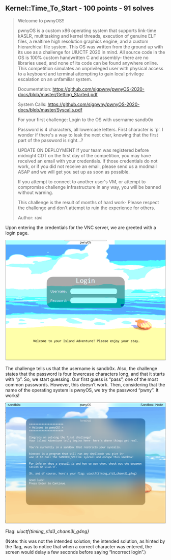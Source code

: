 ## Kernel::Time_To_Start - 100 points - 91 solves

>Welcome to pwnyOS!!
>
>pwnyOS is a custom x86 operating system that supports link-time kASLR, multitasking and kernel threads, execution of genuine ELF files, a realtime high resolution graphics engine, and a custom hierarchical file system. This OS was written from the ground up with its use as a challenge for UIUCTF 2020 in mind. All source code in the OS is 100% custom handwritten C and assembly- there are no libraries used, and none of its code can be found anywhere online. This competition simulates an unprivileged user with physical access to a keyboard and terminal attempting to gain local privilege escalation on an unfamiliar system.
>
>Documentation: https://github.com/sigpwny/pwnyOS-2020-docs/blob/master/Getting_Started.pdf
>
>System Calls: https://github.com/sigpwny/pwnyOS-2020-docs/blob/master/Syscalls.pdf
>
>For your first challenge: Login to the OS with username sandb0x
>
>Password is 4 characters, all lowercase letters. First character is 'p'. I wonder if there's a way to leak the next char, knowing that the first part of the password is right...?
>
>UPDATE ON DEPLOYMENT If your team was registered before midnight CDT on the first day of the competition, you may have received an email with your credentials. If those credentials do not work, or if you did not receive an email, please send us a modmail ASAP and we will get you set up as soon as possible.
>
>If you attempt to connect to another user's VM, or attempt to compromise challenge infrastructure in any way, you will be banned without warning.
>
>This challenge is the result of months of hard work- Please respect the challenge and don't attempt to ruin the experience for others.
>
>Author: ravi

Upon entering the credentials for the VNC server, we are greeted with a login page. 

![](Images/time_to_start/kernel1.PNG)

The challenge tells us that the username is sandb0x. Also, the challenge states that the password is four lowercase characters long, and that it starts with “p”. So, we start guessing. Our first guess is “pass”, one of the most common passwords. However, this doesn’t work. Then, considering that the name of the operating system is pwnyOS, we try the password “pwny”. It works!

![](Images/time_to_start/kernel2.PNG)

Flag: *uiuctf{timing_s1d3_chann3l_g4ng}*

(Note: this was not the intended solution; the intended solution, as hinted by the flag, was to notice that when a correct character was entered, the screen would delay a few seconds before saying “Incorrect login”.)
